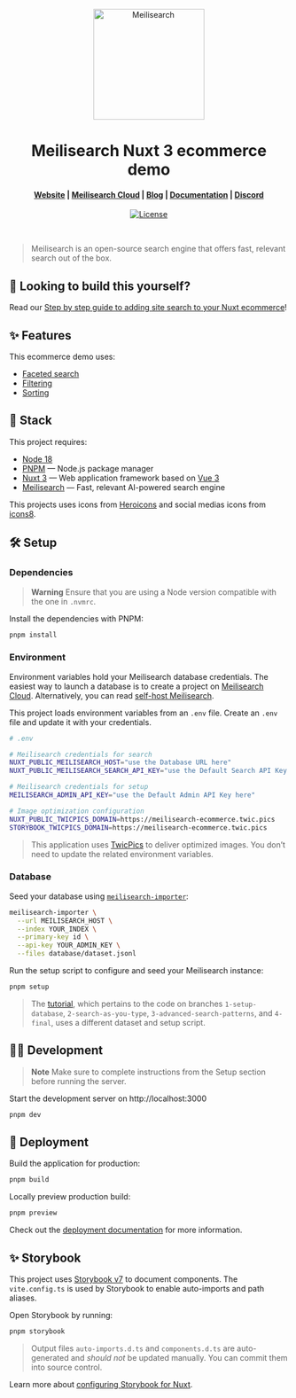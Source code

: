 <p align="center">
  <a href="https://www.meilisearch.com/?utm_campaign=ecommerce-demo&utm_source=github&utm_medium=readme" target="_blank">
    <img src="https://github.com/meilisearch/meilisearch/blob/main/assets/logo.svg" alt="Meilisearch" width="200" height="200" />
  </a>
</p>

<h1 align="center">Meilisearch Nuxt 3 ecommerce demo</h1>

<h4 align="center">
  <a href="https://www.meilisearch.com/?utm_campaign=ecommerce-demo&utm_source=github&utm_medium=readme">Website</a> |
  <a href="https://www.meilisearch.com/cloud?utm_campaign=ecommerce-demo&utm_source=github&utm_medium=readme">Meilisearch Cloud</a> |
  <a href="https://blog.meilisearch.com/?utm_campaign=ecommerce-demo&utm_source=github&utm_medium=readme">Blog</a> |
  <a href="https://www.meilisearch.com/docs/?utm_campaign=ecommerce-demo&utm_source=github&utm_medium=readme">Documentation</a> |
  <a href="https://discord.meilisearch.com/?utm_campaign=ecommerce-demo&utm_source=github&utm_medium=readme">Discord</a>
</h4>

<p align="center">
  <a href="https://github.com/meilisearch/demo-movies/blob/main/LICENCE"><img src="https://img.shields.io/badge/license-MIT-informational" alt="License"></a>
</p>
<br/>

> Meilisearch is an open-source search engine that offers fast, relevant search out of the box.

## 💪 Looking to build this yourself?

Read our [Step by step guide to adding site search to your Nuxt ecommerce](https://blog.meilisearch.com/nuxt-ecommerce-search-guide/?utm_campaign=ecommerce-demo&utm_source=github&utm_medium=readme)!

## ✨ Features

This ecommerce demo uses:

- [Faceted search](https://www.meilisearch.com/docs/learn/fine_tuning_results/faceted_search?utm_campaign=ecommerce-demo&utm_source=github&utm_medium=readme)
- [Filtering](https://www.meilisearch.com/docs/learn/fine_tuning_results/filtering?utm_campaign=ecommerce-demo&utm_source=github&utm_medium=readme)
- [Sorting](https://www.meilisearch.com/docs/learn/fine_tuning_results/sorting?utm_campaign=ecommerce-demo&utm_source=github&utm_medium=readme)

## 🧰 Stack

This project requires:

- [Node 18](https://nodejs.org/)
- [PNPM](https://pnpm.io/) — Node.js package manager
- [Nuxt 3](https://nuxt.com) — Web application framework based on [Vue 3](https://vuejs.org/)
- [Meilisearch](https://meilisearch.com/?utm_campaign=ecommerce-demo&utm_source=github&utm_medium=readme) — Fast, relevant AI-powered search engine

This projects uses icons from [Heroicons](https://heroicons.com/) and social medias icons from [icons8](https://icons8.com/icons/collections/EnE9mEHAiX2D).

## 🛠️ Setup

### Dependencies

> **Warning**
> Ensure that you are using a Node version compatible with the one in `.nvmrc`.

Install the dependencies with PNPM:

```bash
pnpm install
```

### Environment

Environment variables hold your Meilisearch database credentials. The easiest way to launch a database is to create a project on [Meilisearch Cloud](https://meilisearch.com/cloud?utm_campaign=ecommerce-demo&utm_source=github&utm_medium=readme). Alternatively, you can read [self-host Meilisearch](https://www.meilisearch.com/docs/learn/getting_started/installation?utm_campaign=ecommerce-demo&utm_source=github&utm_medium=readme#local-installation).

This project loads environment variables from an `.env` file. Create an `.env` file and update it with your credentials.

```bash
# .env

# Meilisearch credentials for search
NUXT_PUBLIC_MEILISEARCH_HOST="use the Database URL here"
NUXT_PUBLIC_MEILISEARCH_SEARCH_API_KEY="use the Default Search API Key here"

# Meilisearch credentials for setup
MEILISEARCH_ADMIN_API_KEY="use the Default Admin API Key here"

# Image optimization configuration
NUXT_PUBLIC_TWICPICS_DOMAIN=https://meilisearch-ecommerce.twic.pics
STORYBOOK_TWICPICS_DOMAIN=https://meilisearch-ecommerce.twic.pics
```

> This application uses [TwicPics](https://twicpics.com/) to deliver optimized images. You don’t need to update the related environment variables.

### Database

Seed your database using [`meilisearch-importer`](https://github.com/meilisearch/meilisearch-importer/):

```bash
meilisearch-importer \
  --url MEILISEARCH_HOST \
  --index YOUR_INDEX \
  --primary-key id \
  --api-key YOUR_ADMIN_KEY \
  --files database/dataset.jsonl
```

Run the setup script to configure and seed your Meilisearch instance:

```bash
pnpm setup
```

> The [tutorial](https://blog.meilisearch.com/nuxt-ecommerce-search-guide/?utm_campaign=ecommerce-demo&utm_source=github&utm_medium=readme), which pertains to the code on branches `1-setup-database`, `2-search-as-you-type`, `3-advanced-search-patterns`, and `4-final`, uses a different dataset and setup script.

## 🧑‍💻 Development
> **Note**
> Make sure to complete instructions from the Setup section before running the server.

Start the development server on http://localhost:3000

```bash
pnpm dev
```

## 🚀 Deployment

Build the application for production:

```bash
pnpm build
```

Locally preview production build:

```bash
pnpm preview
```

Check out the [deployment documentation](https://nuxt.com/docs/getting-started/deployment) for more information.

## ✨ Storybook

This project uses [Storybook v7](https://storybook.js.org/) to document components. The `vite.config.ts` is used by Storybook to enable auto-imports and path aliases.

Open Storybook by running:

```bash
pnpm storybook
```

> Output files `auto-imports.d.ts` and `components.d.ts` are auto-generated and *should not* be updated manually. You can commit them into source control.

Learn more about [configuring Storybook for Nuxt](https://laurentcazanove.com/articles/storybook-nuxt-guide/).


